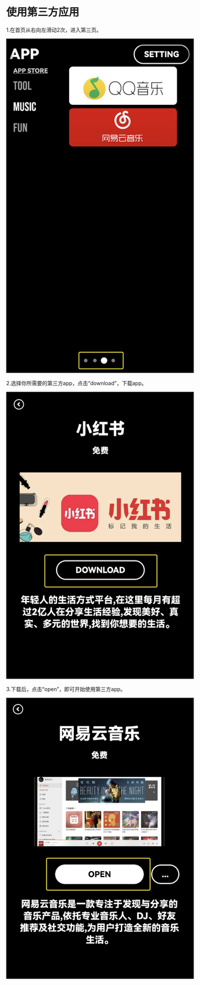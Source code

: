 # 使用第三方应用

1.在首页从右向左滑动2次，进入第三页。

![img](images/open_app/image-20221220105202698.png ':size=30%')

2.选择你所需要的第三方app，点击“download”，下载app。

![img](images/open_app/image-20221220105212522.png ':size=30%')

3.下载后，点击“open”，即可开始使用第三方app。

![img](images/open_app/image-20221220105221599.png ':size=30%')